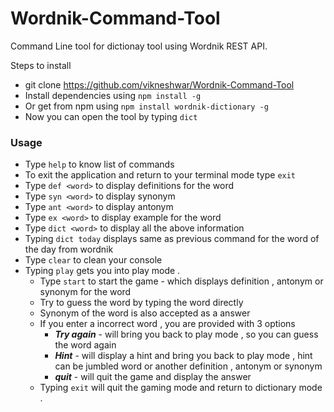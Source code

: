 # Wordnik-Command-Tool
Command Line tool for dictionay tool using Wordnik REST API.

Steps to install 

 * git clone https://github.com/vikneshwar/Wordnik-Command-Tool
 * Install dependencies using ```npm install -g```
 * Or get from npm using ```npm install wordnik-dictionary -g```
 * Now you can open the tool by typing ```dict```
 
### Usage

* Type ```help``` to know list of commands 
* To exit the application and return to your terminal mode type ```exit```
* Type ```def <word>``` to display definitions for the word
* Type ```syn <word>``` to display synonym
* Type ```ant <word>``` to display antonym
* Type ```ex <word>``` to display example for the word
* Type ```dict <word>``` to display all the above information
* Typing ```dict today``` displays same as previous command for the word of the day from wordnik
* Type ```clear``` to clean your console
* Typing ```play``` gets you into play mode .
	* Type ```start``` to start the game - which displays definition , antonym or synonym for the word 
	* Try to guess the word by typing the word directly
	* Synonym of the word is also accepted as a answer 
	* If you enter a incorrect word , you are provided with 3 options 
	  * ***Try again*** - will bring you back to play mode , so you can guess the word again
	  * ***Hint*** - will display a hint and bring you back to play mode , hint can be jumbled word or another definition , antonym or synonym 
	  * ***quit*** - will quit the game and display the answer 
	* Typing ```exit``` will quit the gaming mode and return to dictionary mode . 
	 